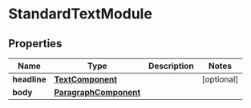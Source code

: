 
# StandardTextModule

## Properties
Name | Type | Description | Notes
------------ | ------------- | ------------- | -------------
**headline** | [**TextComponent**](TextComponent.md) |  |  [optional]
**body** | [**ParagraphComponent**](ParagraphComponent.md) |  | 



